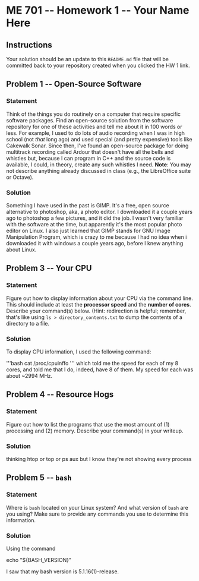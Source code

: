 # ME 701 -- Homework 1 -- Your Name Here

## Instructions

Your solution should be an update to this `README.md` file that will be
committed back to your repository created when you clicked the HW 1 link.

## Problem 1 -- Open-Source Software

### Statement

Think of the things you do routinely on a computer that require
specific software packages.  Find an
open-source solution from the software repository
for one of these activities and tell me about it in 100 words or less.
For example, I used to do lots of audio recording when I was in
high school (not *that* long ago) and used special (and
pretty expensive) tools like
Cakewalk Sonar.  Since then, I've found an
open-source package for doing multitrack
recording called Ardour that doesn't have all the bells and
whistles but, because I can program in C++ and the
source code is available, I could, in theory,
create any such whistles I need.  **Note**: You may not
describe anything already discussed in class (e.g., the LibreOffice suite
or Octave).

### Solution

Something I have used in the past is GIMP. It's a free, open source alternative to photoshop, aka, a photo editor. I downloaded it a couple years ago to photoshop a few pictures, and it did the job. I wasn't very familiar with the software at the time, but apparently it's the most popular photo editor on Linux. I also just learned that GIMP stands for GNU Image Manipulation Program, which is crazy to me because I had no idea when i downloaded it with windows a couple years ago, before I knew anything about Linux.


## Problem 3 -- Your CPU

### Statement

Figure out how to display information about your CPU via the
command line.  This should include at least the **processor
speed** and the **number of cores**.  Describe your command(s) below.
(Hint: redirection is helpful; remember, that's like
using `ls > directory_contents.txt` to dump the contents of a directory to a file.

### Solution

To display CPU information, I used the following command:


'''bash cat /proc/cpuinffo ''' which told me the speed for each of my 8 cores, and told me that I do, indeed, have 8 of them. My speed for each was about ~2994 MHz.
## Problem 4 -- Resource Hogs

### Statement

Figure out how to list the programs that use the most
amount of (1) processing and (2) memory.  Describe your command(s)
in your writeup.

### Solution

thinking htop or top or ps aux but I know they're not showing every process

## Problem 5 -- `bash`

### Statement

Where is `bash` located on your Linux system?  And what version of
`bash` are you using?  Make sure to provide any commands you use to
determine this information.

### Solution
Using the command

echo "${BASH_VERSION}"

I saw that my bash version is 5.1.16(1)-release.
